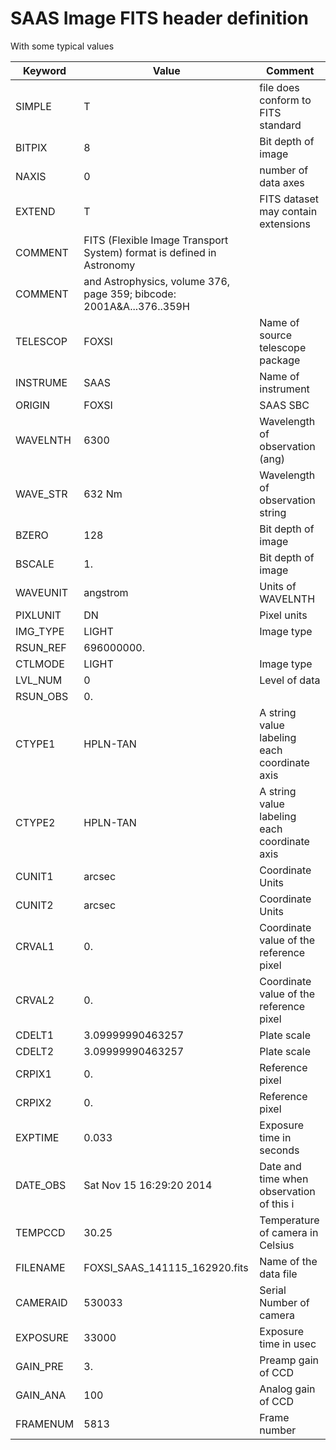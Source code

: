 SAAS Image FITS header definition
=================================
With some typical values

| Keyword | Value | Comment |
|---------|-------|---------|
| SIMPLE |                    T | file does conform to FITS standard |
| BITPIX  |                    8 | Bit depth of image                             
| NAXIS   |                    0 | number of data axes                            
| EXTEND  |                    T | FITS dataset may contain extensions            
| COMMENT  | FITS (Flexible Image Transport System) format is defined in Astronomy
| COMMENT  | and Astrophysics, volume 376, page 359; bibcode: 2001A&A...376..359H 
| TELESCOP | FOXSI              | Name of source telescope package               
| INSTRUME | SAAS               | Name of instrument                             
| ORIGIN   | FOXSI|SAAS SBC     | Location where file was made                   
| WAVELNTH |                 6300 | Wavelength of observation (ang)                
| WAVE_STR | 632 Nm           | Wavelength of observation string               
| BZERO    |                  128 | Bit depth of image                             
| BSCALE   |                   1. | Bit depth of image                             
| WAVEUNIT | angstrom           | Units of WAVELNTH                              
| PIXLUNIT | DN                 | Pixel units                                    
| IMG_TYPE | LIGHT              | Image type                                     
| RSUN_REF | 696000000.                                                  
| CTLMODE | LIGHT              | Image type                                     
| LVL_NUM |                    0 | Level of data                                  
| RSUN_OBS|                   0.                                                  
| CTYPE1  | HPLN-TAN           | A string value labeling each coordinate axis   
| CTYPE2  | HPLN-TAN           | A string value labeling each coordinate axis   
| CUNIT1  | arcsec           | Coordinate Units                               
| CUNIT2  | arcsec           | Coordinate Units                               
| CRVAL1  |                   0. | Coordinate value of the reference pixel        
| CRVAL2  |                   0. | Coordinate value of the reference pixel        
| CDELT1  |     3.09999990463257 | Plate scale                                    
| CDELT2  |     3.09999990463257 | Plate scale                                    
| CRPIX1  |                   0. | Reference pixel                                
| CRPIX2  |                   0. | Reference pixel                                
| EXPTIME |                0.033 | Exposure time in seconds                       
| DATE_OBS| Sat Nov 15 16:29:20 2014 | Date and time when observation of this i
| TEMPCCD |                30.25 | Temperature of camera in Celsius               
| FILENAME| FOXSI_SAAS_141115_162920.fits | Name of the data file               
| CAMERAID|               530033 | Serial Number of camera                        
| EXPOSURE|                33000 | Exposure time in usec                          
| GAIN_PRE|                   3. | Preamp gain of CCD
| GAIN_ANA|                  100 | Analog gain of CCD
| FRAMENUM|                 5813 | Frame number